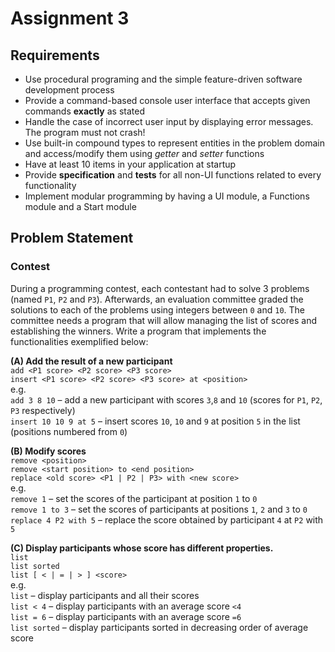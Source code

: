 # Assignment 3

## Requirements
- Use procedural programing and the simple feature-driven software development process
- Provide a command-based console user interface that accepts given commands **exactly** as stated
- Handle the case of incorrect user input by displaying error messages. The program must not crash!
- Use built-in compound types to represent entities in the problem domain and access/modify them using *getter* and *setter* functions
- Have at least 10 items in your application at startup
- Provide **specification** and **tests** for all non-UI functions related to every functionality
- Implement modular programming by having a UI module, a Functions module and a Start module

## Problem Statement

### Contest
  During a programming contest, each contestant had to solve 3 problems (named `P1`, `P2` and `P3`). Afterwards, an evaluation committee graded the solutions to each of the problems using integers between `0` and `10`. The committee needs a program that will allow managing the list of scores and establishing the winners. Write a program that implements the functionalities exemplified below:

**(A) Add the result of a new participant**\
`add <P1 score> <P2 score> <P3 score>`\
`insert <P1 score> <P2 score> <P3 score> at <position>`\
e.g.\
`add 3 8 10` – add a new participant with scores `3`,`8` and `10` (scores for `P1`, `P2`, `P3` respectively)\
`insert 10 10 9 at 5` – insert scores `10`, `10` and `9` at position `5` in the list (positions numbered from `0`)

**(B) Modify scores**\
`remove <position>`\
`remove <start position> to <end position>`\
`replace <old score> <P1 | P2 | P3> with <new score>`\
e.g.\
`remove 1` – set the scores of the participant at position `1` to `0`\
`remove 1 to 3` – set the scores of participants at positions `1`, `2` and `3` to `0`\
`replace 4 P2 with 5` – replace the score obtained by participant `4` at `P2` with `5`

**(C) Display participants whose score has different properties.**\
`list`\
`list sorted`\
`list [ < | = | > ] <score>`\
e.g.\
`list` – display participants and all their scores\
`list < 4` – display participants with an average score `<4`\
`list = 6` – display participants with an average score `=6`\
`list sorted` – display participants sorted in decreasing order of average score
